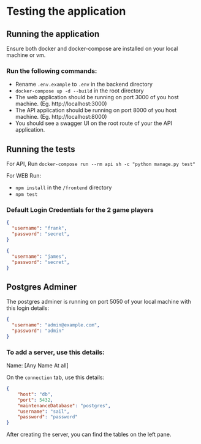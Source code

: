 # Testing the application

## Running the application

Ensure both docker and docker-compose are installed on your local machine or vm.

### Run the following commands:
- Rename `.env.example` to `.env` in the backend directory
- `docker-compose up -d --build` in the root directory
- The web application should be running on port 3000 of you host machine. (Eg. http://localhost:3000)
- The API application should be running on port 8000 of you host machine. (Eg. http://localhost:8000)
- You should see a swagger UI on the root route of your the API application.

## Running the tests
For API, Run `docker-compose run --rm api sh -c "python manage.py test"`

For WEB
Run:
- `npm install` in the `/frontend` directory
- `npm test`

### Default Login Credentials for the 2 game players

```json
{
  "username": "frank",
  "password": "secret",
}
```

```json
{
  "username": "james",
  "password": "secret",
}
```

## Postgres Adminer
The postgres adminer is running on port 5050 of your local machine with this login details:
```json
{
  "username": "admin@example.com",
  "password": "admin"
}
```

### To add a server, use this details:
Name: [Any Name At all]

On the `connection` tab, use this details:
```json
{
    "host": "db",
    "port": 5432,
    "maintenanceDatabase": "postgres",
    "username": "sail",
    "password": "password"
}
```

After creating the server, you can find the tables on the left pane.

